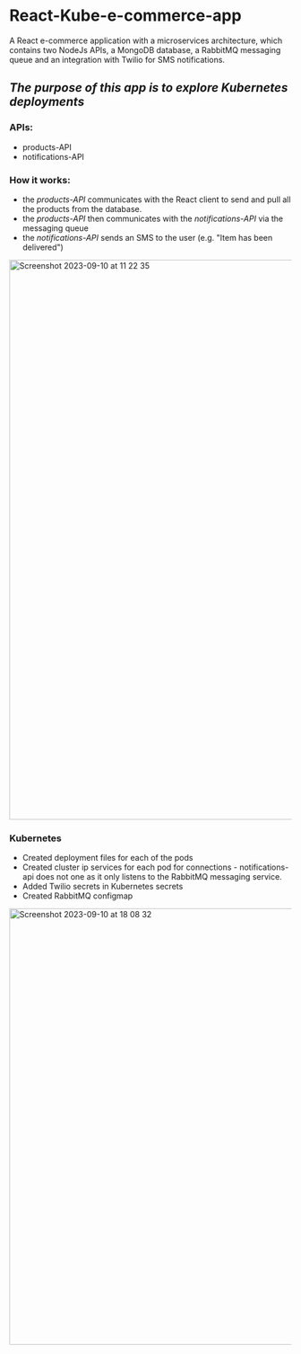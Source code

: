 # React-Kube-e-commerce-app
A React e-commerce application with a microservices architecture, which contains two NodeJs APIs, a MongoDB database, a RabbitMQ messaging queue and an integration with Twilio for SMS notifications. 

## _The purpose of this app is to explore Kubernetes deployments_

### APIs:
- products-API
- notifications-API

### How it works:
- the _products-API_ communicates with the React client to send and pull all the products from the database.
- the _products-API_ then communicates with the _notifications-API_ via the messaging queue
- the _notifications-API_ sends an SMS to the user (e.g. "Item has been delivered")


<img width="997" alt="Screenshot 2023-09-10 at 11 22 35" src="https://github.com/VladC24/React-Kube-e-commerce-app/assets/36422289/304807f2-2cac-400d-a897-54b82ff7b8b1">

### Kubernetes
- Created deployment files for each of the pods
- Created cluster ip services for each pod for connections - notifications-api does not one as it only listens to the RabbitMQ messaging service.
- Added Twilio secrets in Kubernetes secrets
- Created RabbitMQ configmap


<img width="777" alt="Screenshot 2023-09-10 at 18 08 32" src="https://github.com/VladC24/React-Kube-e-commerce-app/assets/36422289/d4ea7221-1a53-4547-8a0e-3daee548afd1">
